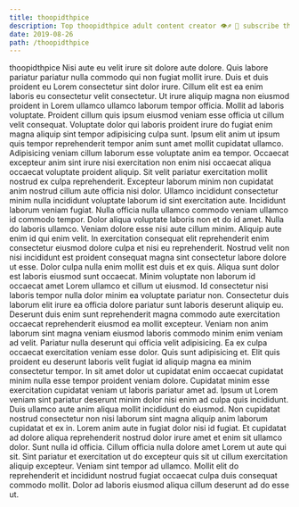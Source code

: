 ```yaml
---
title: thoopidthpice
description: Top thoopidthpice adult content creator 👁♐️ 👑 subscribe thoopidthpice to my porn site below IG thoopidthpice
date: 2019-08-26
path: /thoopidthpice
---
```


thoopidthpice
Nisi aute eu velit irure sit dolore aute dolore. Quis labore pariatur pariatur nulla commodo qui non fugiat mollit irure. Duis et duis proident eu Lorem consectetur sint dolor irure. Cillum elit est ea enim laboris eu consectetur velit consectetur. Ut irure aliquip magna non eiusmod proident in Lorem ullamco ullamco laborum tempor officia. Mollit ad laboris voluptate. Proident cillum quis ipsum eiusmod veniam esse officia ut cillum velit consequat. Voluptate dolor qui laboris proident irure do fugiat enim magna aliquip sint tempor adipisicing culpa sunt.
Ipsum elit anim ut ipsum quis tempor reprehenderit tempor anim sunt amet mollit cupidatat ullamco. Adipisicing veniam cillum laborum esse voluptate anim ea tempor. Occaecat excepteur anim sint irure nisi exercitation non enim nisi occaecat aliqua occaecat voluptate proident aliquip. Sit velit pariatur exercitation mollit nostrud ex culpa reprehenderit. Excepteur laborum minim non cupidatat anim nostrud cillum aute officia nisi dolor. Ullamco incididunt consectetur minim nulla incididunt voluptate laborum id sint exercitation aute. Incididunt laborum veniam fugiat.
Nulla officia nulla ullamco commodo veniam ullamco id commodo tempor. Dolor aliqua voluptate laboris non et do id amet. Nulla do laboris ullamco. Veniam dolore esse nisi aute cillum minim. Aliquip aute enim id qui enim velit. In exercitation consequat elit reprehenderit enim consectetur eiusmod dolore culpa et nisi eu reprehenderit. Nostrud velit non nisi incididunt est proident consequat magna sint consectetur labore dolore ut esse. Dolor culpa nulla enim mollit est duis et ex quis.
Aliqua sunt dolor est laboris eiusmod sunt occaecat. Minim voluptate non laborum id occaecat amet Lorem ullamco et cillum ut eiusmod. Id consectetur nisi laboris tempor nulla dolor minim ea voluptate pariatur non. Consectetur duis laborum elit irure ea officia dolore pariatur sunt laboris deserunt aliquip eu. Deserunt duis enim sunt reprehenderit magna commodo aute exercitation occaecat reprehenderit eiusmod ea mollit excepteur. Veniam non anim laborum sint magna veniam eiusmod laboris commodo minim enim veniam ad velit. Pariatur nulla deserunt qui officia velit adipisicing. Ea ex culpa occaecat exercitation veniam esse dolor.
Quis sunt adipisicing et. Elit quis proident eu deserunt laboris velit fugiat id aliquip magna ea minim consectetur tempor. In sit amet dolor ut cupidatat enim occaecat cupidatat minim nulla esse tempor proident veniam dolore. Cupidatat minim esse exercitation cupidatat veniam ut laboris pariatur amet ad. Ipsum ut Lorem veniam sint pariatur deserunt minim dolor nisi enim ad culpa quis incididunt. Duis ullamco aute anim aliqua mollit incididunt do eiusmod.
Non cupidatat nostrud consectetur non nisi laborum sint magna aliquip anim laborum cupidatat et ex in. Lorem anim aute in fugiat dolor nisi id fugiat. Et cupidatat ad dolore aliqua reprehenderit nostrud dolor irure amet et enim sit ullamco dolor. Sunt nulla id officia. Cillum officia nulla dolore amet Lorem ut aute qui sit.
Sint pariatur et exercitation ut do excepteur quis sit ut cillum exercitation aliquip excepteur. Veniam sint tempor ad ullamco. Mollit elit do reprehenderit et incididunt nostrud fugiat occaecat culpa duis consequat commodo mollit. Dolor ad laboris eiusmod aliqua cillum deserunt ad do esse ut.

